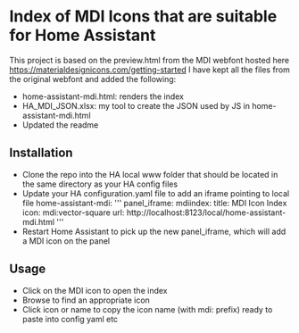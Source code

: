 # Index of MDI Icons that are suitable for Home Assistant

This project is based on the preview.html from the MDI webfont hosted here https://materialdesignicons.com/getting-started
I have kept all the files from the original webfont and added the following:

- home-assistant-mdi.html: renders the index
- HA_MDI_JSON.xlsx: my tool to create the JSON used by JS in home-assistant-mdi.html
- Updated the readme

## Installation

- Clone the repo into the HA local www folder that should be located in the same directory as your HA config files
- Update your HA configuration.yaml file to add an iframe pointing to local file home-assistant-mdi:
'''
panel_iframe:
  mdiindex:
    title: MDI Icon Index
    icon: mdi:vector-square
    url: http://localhost:8123/local/home-assistant-mdi.html
'''
- Restart Home Assistant to pick up the new panel_iframe, which will add a MDI icon on the panel

## Usage

- Click on the MDI icon to open the index
- Browse to find an appropriate icon
- Click icon or name to copy the icon name (with mdi: prefix) ready to paste into config yaml etc
